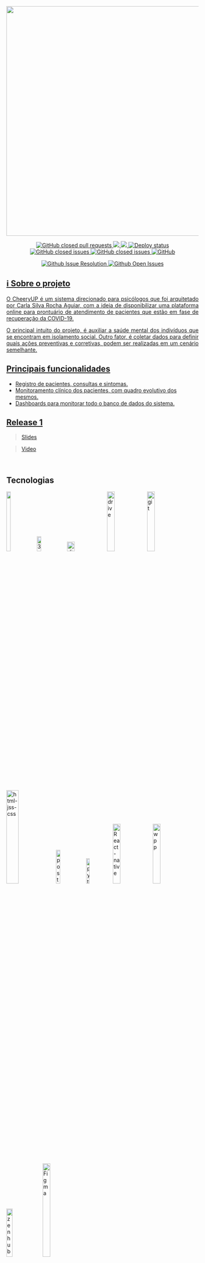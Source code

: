 <p align="center"><a href="image" target="_blank"><img width="600"src="./docs/assets/images/logo.png"></a></p>   

<p align="center">
		
 <a href="https://github.com/fga-eps-mds/2020.2-CheeryUP/pulls?q=is%3Apr+is%3Aclosed">
        	 <img alt="GitHub closed pull requests " src="https://img.shields.io/github/issues-pr-closed/fga-eps-mds/2020.2-CheeryUP?color=%23DE5D5D&logo=GitHub&style=flat-square">

<a href="https://codeclimate.com/github/fga-eps-mds/2020.2-CheeryUP">
		<img src="https://api.codeclimate.com/v1/badges/a99a88d28ad37a79dbf6/maintainability"/>
		</a>
 <a href="https://codecov.io/gh/fga-eps-mds/2020.2-CheeryUP">
      <img src="https://codecov.io/gh/fga-eps-mds/2020.2-CheeryUP/branch/main/graph/badge.svg?style=flat-squaretoken=TC2T6YE48N"/>
      </a>
    
<a href="https://github.com/fga-eps-mds/2020.2-CheeryUP/actions/workflows/CD.yml">
		<img alt="Deploy status" src="https://github.com/fga-eps-mds/2020.2-CheeryUP/actions/workflows/CD.yml/badge.svg?style=flat-square">
		</a>
 
 <a href="https://github.com/fga-eps-mds/2020.2-CheeryUP/graphs/commit-activity">
        	 <img alt="GitHub closed issues" src="https://img.shields.io/github/commit-activity/m/fga-eps-mds/2020.2-CheeryUP?color=%2363C1B6&logo=GitHub&style=flat-square">
		</a>
 <a href="https://github.com/fga-eps-mds/2020.2-CheeryUP/issues?q=is%3Aissue+is%3Aclosed">
        	 <img alt="GitHub closed issues" src="https://img.shields.io/github/issues-closed-raw/fga-eps-mds/2020.2-CheeryUP?color=%23F44545&logo=GitHub&style=flat-square">
		</a>
</a>
	<a href="https://github.com/fga-eps-mds/2020.2-CheeryUP/blob/main/LICENSE">
		<img alt="GitHub" src="https://img.shields.io/github/license/fga-eps-mds/2020.2-CheeryUP?style=flat-square">
	</a>

</p>
<p align="center">
 <a href="https://isitmaintained.com/project/fga-eps-mds/2020.2-CheeryUP">
        	 <img alt=" Github Issue Resolution " src="http://isitmaintained.com/badge/resolution/fga-eps-mds/2020.2-CheeryUP.svg">
		</a>
 <a href="https://isitmaintained.com/project/fga-eps-mds/2020.2-CheeryUP">
        	 <img alt="Github Open Issues " src="http://isitmaintained.com/badge/open/fga-eps-mds/2020.2-CheeryUP.svg">
</p>


## ℹ️ Sobre o projeto
<p align="justify"> O CheeryUP é um sistema direcionado para psicólogos que foi arquitetado por Carla Silva Rocha Aguiar, com a ideia de disponibilizar uma plataforma online para prontuário de atendimento de pacientes que estão em fase de recuperação da COVID-19.</p>
<p align="justify"> O principal intuito do projeto, é auxiliar a saúde mental dos indivíduos que se encontram em isolamento social. Outro fator, é coletar dados para definir quais ações preventivas e corretivas, podem ser realizadas em um cenário semelhante.</p> 

## Principais funcionalidades
* Registro de pacientes, consultas e sintomas.
* Monitoramento clínico dos pacientes, com quadro evolutivo dos mesmos.
* Dashboards para monitorar todo o banco de dados do sistema.


## Release 1
 >[Slides](https://docs.google.com/presentation/d/1elaS3Q-Id5pkRb8AqTLDucXgC8hOcXoflT59Aqu-xfI/edit#slide=id.gca54601322_0_0)

> [Video](https://www.youtube.com/watch?v=-i132rXQbEE)
<br>

## Tecnologias
<a href="https://habrastorage.org/webt/zt/rm/bk/ztrmbknpfaz9ybmoy3j12x5tlcw.gif"><img src="https://habrastorage.org/webt/zt/rm/bk/ztrmbknpfaz9ybmoy3j12x5tlcw.gif" width=15% height=20%></a>
<a href="https://ibb.co/sQLLDgH"><img src="https://i.ibb.co/tcyyNHX/3112.png" width=15% height= 10% alt="3112" border="0"></a>
<a href="https://ibb.co/gVGVB9s"><img src="https://i.ibb.co/sHhHMRL/django-logo-negative.png" width=20% height=8% alt="django-logo-negative" border="0"></a>
<a href="https://ibb.co/6HtXYh3"><img src="https://i.ibb.co/48S1Wy6/drive.gif" width=20% alt="drive" border="0"></a>
<a href="https://ibb.co/DYqcbFk"><img src="https://i.ibb.co/m0xZBKt/git.gif" width=20% alt="git" border="0"></a>
<a href="https://ibb.co/RB8GqM1"><img src="https://i.ibb.co/7RhxqTH/html-jss-css.jpg" width=25% alt="html-jss-css" border="0"></a>
<a href="https://ibb.co/PNTxb43"><img src="https://i.ibb.co/9Nwnf2z/postgres.png" width=15% alt="postgres" border="0"></a>
<a href="https://ibb.co/4fvxvkW"><img src="https://i.ibb.co/RSrWr82/python-powered-h-140x182.png" width=13% alt="python-powered-h-140x182" border="0"></a>
<a href="https://ibb.co/V33Pn7J"><img src="https://i.ibb.co/DLLScxz/React-native.png" width=20% alt="React-native" border="0"></a>
<a href="https://ibb.co/T0tLqjj"><img src="https://i.ibb.co/HPqdpww/wpp.gif" alt="wpp" width=20% border="0"></a>
<a href="https://ibb.co/xf44jWM"><img src="https://i.ibb.co/9VMMT6q/zenhub.png" width=18% alt="zenhub" border="0"></a>
<a href="https://ibb.co/zHCcq8q"><img src="https://i.ibb.co/Xk6Bcyc/Figma.png" width=20% height=25% alt="Figma"  border="0"></a>



<br>




## Como contribuir ?
Para contrubuir com o projeto você deve seguir esses padrões:
* [Guia de contruibuição](https://github.com/fga-eps-mds/2020.2-CheeryUP/blob/main/CONTRIBUTING.md)
* [Código de conduta](https://github.com/fga-eps-mds/2020.2-CheeryUP/blob/main/CODE_OF_CONDUCT.md)
* [Como rodar o Cheery ?](#como-rodar-o-cheery-?)
* [Template para ISSUES](https://github.com/fga-eps-mds/2020.2-CheeryUP/tree/main/.github/ISSUE_TEMPLATE)
* [Template para commit's](https://github.com/fga-eps-mds/2020.2-CheeryUP/blob/main/docs/templates/commit_template.md)
* [Template para pull requests](https://github.com/fga-eps-mds/2020.2-CheeryUP/blob/main/.github/pull_request_template.md)

## Como rodar o Cheery ?
1. Instalar o docker e o docker-compose
Como o projeto foi desenvolvido em containers é necessário a instalação do Docker, você pode instalar o docker [aqui](https://docs.docker.com/engine/install/). E o docker-compose [aqui](https://docs.docker.com/compose/install/). Após a instalação conferir se o mesmo encontra em sua máquina.

     docker --v && docker-compose --v

2. Clone o projeto  

    git clone https://github.com/fga-eps-mds/2020.2-CheeryUP.git
3. Crie uma conexão local para os containers do back e front se comuniquem:

    network create network-api

4. Comandos 

* Para executar o container:

    make up 

**Após esses passos o mesmo ficará disponível em** 

    0.0.0.0:8000

* Para derrubar o container:

    make down

## Sobre o produto
* [Documentação](https://fga-eps-mds.github.io/2020.2-CheeryUP/#/)
* [Front-end](https://github.com/fga-eps-mds/2020.2-CheeryUP-FrontEnd)

<!-- ## Ambientes de homologação -->

## Integrantes
<table>
    <tr>
     <!-- Abraão   -->
        <td align="center"><a href="https://github.com/Abraao1231"><img style="border-radius: 5%;" src="https://i.ibb.co/4m7rnWB/abraao.jpg" width="100px;" alt=""/><br /><sub><b>Abraão Alves</b><br><b>Back-End</b></sub></a><br /></td>
        <!-- Antônio   -->
        <td align="center"><a href="https://github.com/antoniotoineto"><img style="border-radius: 5%;" src="https://i.ibb.co/wCJ6tks/antonio.jpg" width="100px;" alt=""/><br /><sub><b>Antônio Neto</b><br><b>Front-End</b></sub></a><br /></td>
        <!-- Arthur   -->
        <td align="center"><a href="https://github.com/art1505"><img style="border-radius: 5%;" src="https://i.ibb.co/xKbQ89h/arthur.jpg" width="100px;" alt=""/><br /><sub><b>Arthur Talles</b><br><b>Front-End</b></sub></a><br /></td>
        <!-- Davi   -->
        <td align="center"><a href="https://github.com/DaviMatheus"><img style="border-radius: 5%;" src="https://i.ibb.co/4PbbmJs/davi.jpg" width="100px;" alt=""/><br /><sub><b>Davi Matheus</b><br><b>Product Owner</b><br><b>Back-End</b></sub></a><br /></td>
        <!-- Lucas   -->
        <td align="center"><a href="https://github.com/mibasFerraz"><img style="border-radius: 5%;" src="https://i.ibb.co/pdLPCfw/lucas.jpg" width="100px;" alt=""/><br /><sub><b>Lucas Ferraz</b><br><b>Back-End</b></sub></a><br /></td>
        <!-- Natanael   -->
        <td align="center"><a href="https://github.com/fernandes-natanael"><img style="border-radius: 5%;" src="https://i.ibb.co/sQ813nD/natanael.jpg" width="100px;" alt=""/><br /><sub><b>Natanael Filho</b><br><b>Front-End</b></sub></a><br /></td>
        <!-- Nilvan   -->
        <td align="center"><a href="https://github.com/NilvanPeres"><img style="border-radius: 5%;" src="https://i.ibb.co/KbmLWzW/nilvan.jpg" width="100px;" alt=""/><br /><sub><b>Nilvan Jr.</b><br><b>Scrum Master</b><br><b>Front-End</b></sub></a><br /></td>
    </tr>
</table>
